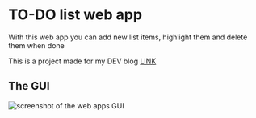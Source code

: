 # TO-DO list web app
With this web app you can add new list items,
highlight them and delete them when done

This is a project made for my DEV blog [LINK](https://dev.to/miljkovicjovan/making-a-to-do-list-web-app-using-simple-javascript-2a0c)

## The GUI 
![screenshot of the web apps GUI](https://github.com/miljkovicjovan/to-do-site/blob/main/plain-html-version/public/Screenshot.png)
